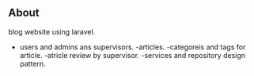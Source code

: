 ## About

blog website using laravel.

- users and admins ans supervisors.
-articles.
-categoreis and tags for article.
-atricle review by supervisor.
-services and repository design pattern.
